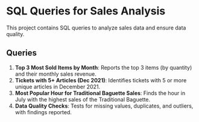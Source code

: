 # SQL Queries for Sales Analysis

This project contains SQL queries to analyze sales data and ensure data quality.

## Queries
1. **Top 3 Most Sold Items by Month**: Reports the top 3 items (by quantity) and their monthly sales revenue.
2. **Tickets with 5+ Articles (Dec 2021)**: Identifies tickets with 5 or more unique articles in December 2021.
3. **Most Popular Hour for Traditional Baguette Sales**: Finds the hour in July with the highest sales of the Traditional Baguette.
4. **Data Quality Checks**: Tests for missing values, duplicates, and outliers, with findings reported.
